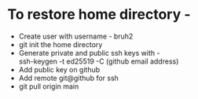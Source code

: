 # To restore home directory -
- Create user with username - bruh2 <br>
- git init the home directory <br>
- Generate private and public ssh keys with - <br>
ssh-keygen -t ed25519 -C (github email address) <br>
- Add public key on github <br>
- Add remote git@github for ssh <br>
- git pull origin main
